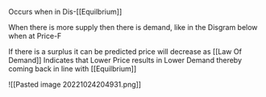 Occurs when in Dis-[[Equilbrium]]



When there is more supply then there is demand, like in the Disgram below when at Price-F

If there is a surplus it can be predicted price will decrease as [[Law Of Demand]] Indicates that Lower Price results in Lower Demand thereby coming back in line with [[Equilbrium]]

![[Pasted image 20221024204931.png]]
